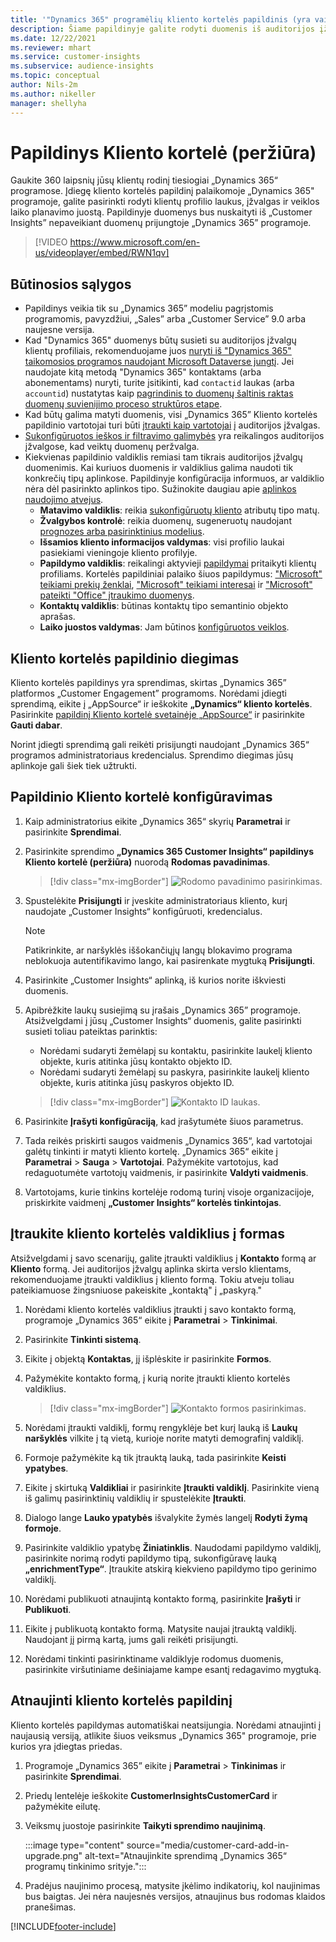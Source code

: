 ```yaml
---
title: '"Dynamics 365" programėlių kliento kortelės papildinis (yra vaizdo įrašas)'
description: Šiame papildinyje galite rodyti duomenis iš auditorijos įžvalgų „Dynamics 365” programose.
ms.date: 12/22/2021
ms.reviewer: mhart
ms.service: customer-insights
ms.subservice: audience-insights
ms.topic: conceptual
author: Nils-2m
ms.author: nikeller
manager: shellyha
---
```


# <a name="customer-card-add-in-preview"></a>Papildinys Kliento kortelė (peržiūra)



Gaukite 360 laipsnių jūsų klientų rodinį tiesiogiai „Dynamics 365“ programose. Įdiegę kliento kortelės papildinį palaikomoje „Dynamics 365" programoje, galite pasirinkti rodyti klientų profilio laukus, įžvalgas ir veiklos laiko planavimo juostą. Papildinyje duomenys bus nuskaityti iš „Customer Insights” nepaveikiant duomenų prijungtoje „Dynamics 365” programoje.

> [!VIDEO https://www.microsoft.com/en-us/videoplayer/embed/RWN1qv]

## <a name="prerequisites"></a>Būtinosios sąlygos

- Papildinys veikia tik su „Dynamics 365” modeliu pagrįstomis programomis, pavyzdžiui, „Sales” arba „Customer Service” 9.0 arba naujesne versija.
- Kad "Dynamics 365" duomenys būtų susieti su auditorijos įžvalgų klientų profiliais, rekomenduojame juos [nuryti iš "Dynamics 365" taikomosios programos naudojant Microsoft Dataverse jungtį](connect-power-query.md). Jei naudojate kitą metodą "Dynamics 365" kontaktams (arba abonementams) nuryti, turite įsitikinti, kad `contactid` laukas (arba `accountid`) nustatytas kaip [pagrindinis to duomenų šaltinis raktas duomenų suvienijimo proceso struktūros etape](map-entities.md#select-primary-key-and-semantic-type-for-attributes). 
- Kad būtų galima matyti duomenis, visi „Dynamics 365” Kliento kortelės papildinio vartotojai turi būti [įtraukti kaip vartotojai](permissions.md) į auditorijos įžvalgas.
- [Sukonfigūruotos ieškos ir filtravimo galimybės](search-filter-index.md) yra reikalingos auditorijos įžvalgose, kad veiktų duomenų peržvalga.
- Kiekvienas papildinio valdiklis remiasi tam tikrais auditorijos įžvalgų duomenimis. Kai kuriuos duomenis ir valdiklius galima naudoti tik konkrečių tipų aplinkose. Papildinyje konfigūracija informuos, ar valdiklio nėra dėl pasirinkto aplinkos tipo. Sužinokite daugiau apie [aplinkos naudojimo atvejus](work-with-business-accounts.md).
  - **Matavimo valdiklis**: reikia [sukonfigūruotų kliento](measures.md) atributų tipo matų.
  - **Žvalgybos kontrolė**: reikia duomenų, sugeneruotų naudojant [prognozes arba pasirinktinius modelius](predictions-overview.md).
  - **Išsamios kliento informacijos valdymas**: visi profilio laukai pasiekiami vieningoje kliento profilyje.
  - **Papildymo valdiklis**: reikalingi aktyvieji [papildymai](enrichment-hub.md) pritaikyti klientų profiliams. Kortelės papildiniai palaiko šiuos papildymus: ["Microsoft" teikiami prekių ženklai](enrichment-microsoft.md), ["Microsoft" teikiami interesai](enrichment-microsoft.md) ir ["Microsoft" pateikti "Office" įtraukimo duomenys](enrichment-office.md).
  - **Kontaktų valdiklis**: būtinas kontaktų tipo semantinio objekto aprašas.
  - **Laiko juostos valdymas**: Jam būtinos [konfigūruotos veiklos](activities.md).

## <a name="install-the-customer-card-add-in"></a>Kliento kortelės papildinio diegimas

Kliento kortelės papildinys yra sprendimas, skirtas „Dynamics 365” platformos „Customer Engagement” programoms. Norėdami įdiegti sprendimą, eikite į „AppSource“ ir ieškokite **„Dynamics“ kliento kortelės**. Pasirinkite [papildinį Kliento kortelė svetainėje „AppSource“](https://appsource.microsoft.com/product/dynamics-365/mscrm.dynamics_365_customer_insights_customer_card_addin?tab=Overview) ir pasirinkite **Gauti dabar**.

Norint įdiegti sprendimą gali reikėti prisijungti naudojant „Dynamics 365“ programos administratoriaus kredencialus. Sprendimo diegimas jūsų aplinkoje gali šiek tiek užtrukti.

## <a name="configure-the-customer-card-add-in"></a>Papildinio Kliento kortelė konfigūravimas

1. Kaip administratorius eikite „Dynamics 365“ skyrių **Parametrai** ir pasirinkite **Sprendimai**.

1. Pasirinkite sprendimo **„Dynamics 365 Customer Insights“ papildinys Kliento kortelė (peržiūra)** nuorodą **Rodomas pavadinimas**.

   > [!div class="mx-imgBorder"]
   > ![Rodomo pavadinimo pasirinkimas.](media/select-display-name.png "Rodomo pavadinimo pasirinkimas.")

1. Spustelėkite **Prisijungti** ir įveskite administratoriaus kliento, kurį naudojate „Customer Insights“ konfigūruoti, kredencialus.

   > [!NOTE]
   > Patikrinkite, ar naršyklės iššokančiųjų langų blokavimo programa neblokuoja autentifikavimo lango, kai pasirenkate mygtuką **Prisijungti**.

1. Pasirinkite „Customer Insights“ aplinką, iš kurios norite iškviesti duomenis.

1. Apibrėžkite laukų susiejimą su įrašais „Dynamics 365” programoje. Atsižvelgdami į jūsų „Customer Insights“ duomenis, galite pasirinkti susieti toliau pateiktas parinktis:
   - Norėdami sudaryti žemėlapį su kontaktu, pasirinkite laukelį kliento objekte, kuris atitinka jūsų kontakto objekto ID.
   - Norėdami sudaryti žemėlapį su paskyra, pasirinkite laukelį kliento objekte, kuris atitinka jūsų paskyros objekto ID.

   > [!div class="mx-imgBorder"]
   > ![Kontakto ID laukas.](media/contact-id-field.png "Kontakto ID laukas.")

1. Pasirinkite **Įrašyti konfigūraciją**, kad įrašytumėte šiuos parametrus.

1. Tada reikės priskirti saugos vaidmenis „Dynamics 365“, kad vartotojai galėtų tinkinti ir matyti kliento kortelę. „Dynamics 365“ eikite į **Parametrai** > **Sauga** > **Vartotojai**. Pažymėkite vartotojus, kad redaguotumėte vartotojų vaidmenis, ir pasirinkite **Valdyti vaidmenis**.

1. Vartotojams, kurie tinkins kortelėje rodomą turinį visoje organizacijoje, priskirkite vaidmenį **„Customer Insights“ kortelės tinkintojas**.

## <a name="add-customer-card-controls-to-forms"></a>Įtraukite kliento kortelės valdiklius į formas

Atsižvelgdami į savo scenarijų, galite įtraukti valdiklius į **Kontakto** formą ar **Kliento** formą. Jei auditorijos įžvalgų aplinka skirta verslo klientams, rekomenduojame įtraukti valdiklius į kliento formą. Tokiu atveju toliau pateikiamuose žingsniuose pakeiskite „kontaktą" į „paskyrą."

1. Norėdami kliento kortelės valdiklius įtraukti į savo kontakto formą, programoje „Dynamics 365“ eikite į **Parametrai** > **Tinkinimai**.

1. Pasirinkite **Tinkinti sistemą**.

1. Eikite į objektą **Kontaktas**, jį išplėskite ir pasirinkite **Formos**.

1. Pažymėkite kontakto formą, į kurią norite įtraukti kliento kortelės valdiklius.

    > [!div class="mx-imgBorder"]
    > ![Kontakto formos pasirinkimas.](media/contact-active-forms.png "Kontakto formos pasirinkimas.")

1. Norėdami įtraukti valdiklį, formų rengyklėje bet kurį lauką iš **Laukų naršyklės** vilkite į tą vietą, kurioje norite matyti demografinį valdiklį.

1. Formoje pažymėkite ką tik įtrauktą lauką, tada pasirinkite **Keisti ypatybes**.

1. Eikite į skirtuką **Valdikliai** ir pasirinkite **Įtraukti valdiklį**. Pasirinkite vieną iš galimų pasirinktinių valdiklių ir spustelėkite **Įtraukti**.

1. Dialogo lange **Lauko ypatybės** išvalykite žymės langelį **Rodyti žymą formoje**.

1. Pasirinkite valdiklio ypatybę **Žiniatinklis**. Naudodami papildymo valdiklį, pasirinkite norimą rodyti papildymo tipą, sukonfigūravę lauką **„enrichmentType“**. Įtraukite atskirą kiekvieno papildymo tipo gerinimo valdiklį.

1. Norėdami publikuoti atnaujintą kontakto formą, pasirinkite **Įrašyti** ir **Publikuoti**.

1. Eikite į publikuotą kontakto formą. Matysite naujai įtrauktą valdiklį. Naudojant jį pirmą kartą, jums gali reikėti prisijungti.

1. Norėdami tinkinti pasirinktiname valdiklyje rodomus duomenis, pasirinkite viršutiniame dešiniajame kampe esantį redagavimo mygtuką.

## <a name="upgrade-customer-card-add-in"></a>Atnaujinti kliento kortelės papildinį

Kliento kortelės papildymas automatiškai neatsijungia. Norėdami atnaujinti į naujausią versiją, atlikite šiuos veiksmus „Dynamics 365" programoje, prie kurios yra įdiegtas priedas.

1. Programoje „Dynamics 365” eikite į **Parametrai** > **Tinkinimas** ir pasirinkite **Sprendimai**.

1. Priedų lentelėje ieškokite **CustomerInsightsCustomerCard** ir pažymėkite eilutę.

1. Veiksmų juostoje pasirinkite **Taikyti sprendimo naujinimą**.

   :::image type="content" source="media/customer-card-add-in-upgrade.png" alt-text="Atnaujinkite sprendimą „Dynamics 365“ programų tinkinimo srityje.":::

1. Pradėjus naujinimo procesą, matysite įkėlimo indikatorių, kol naujinimas bus baigtas. Jei nėra naujesnės versijos, atnaujinus bus rodomas klaidos pranešimas.


[!INCLUDE[footer-include](../includes/footer-banner.md)]
